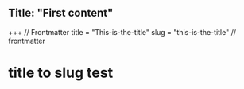    
Title: "First content"
---
+++
// Frontmatter
title = "This-is-the-title"
slug = "this-is-the-title"
// frontmatter

# title to slug test 


